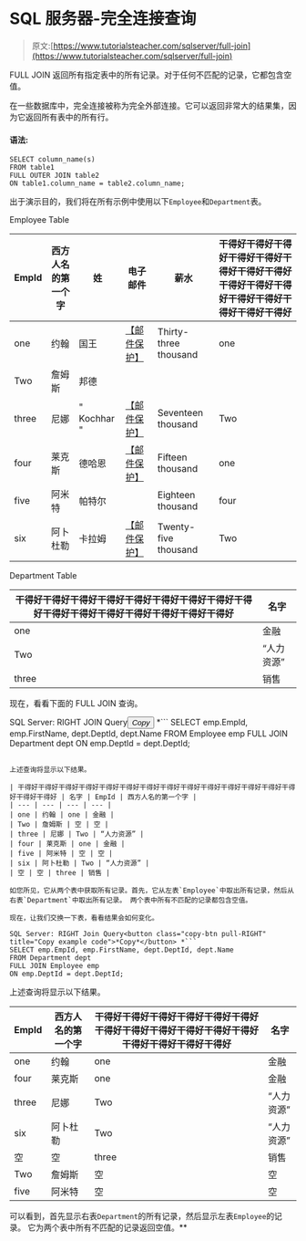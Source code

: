 # SQL 服务器-完全连接查询

> 原文:[https://www.tutorialsteacher.com/sqlserver/full-join](https://www.tutorialsteacher.com/sqlserver/full-join)

FULL JOIN 返回所有指定表中的所有记录。对于任何不匹配的记录，它都包含空值。

在一些数据库中，完全连接被称为完全外部连接。它可以返回非常大的结果集，因为它返回所有表中的所有行。

#### 语法:

```
SELECT column_name(s)
FROM table1
FULL OUTER JOIN table2
ON table1.column_name = table2.column_name; 
```

出于演示目的，我们将在所有示例中使用以下`Employee`和`Department`表。

Employee Table

| EmpId | 西方人名的第一个字 | 姓 | 电子邮件 | 薪水 | 干得好干得好干得好干得好干得好干得好干得好干得好干得好干得好干得好干得好干得好干得好干得好干得好 |
| --- | --- | --- | --- | --- | --- |
| one | 约翰 | 国王 | [【邮件保护】](/cdn-cgi/l/email-protection) | Thirty-three thousand | one |
| Two | 詹姆斯 | 邦德 |  |  |  |
| three | 尼娜 | " Kochhar " | [【邮件保护】](/cdn-cgi/l/email-protection) | Seventeen thousand | Two |
| four | 莱克斯 | 德哈恩 | [【邮件保护】](/cdn-cgi/l/email-protection) | Fifteen thousand | one |
| five | 阿米特 | 帕特尔 |  | Eighteen thousand | four |
| six | 阿卜杜勒 | 卡拉姆 | [【邮件保护】](/cdn-cgi/l/email-protection) | Twenty-five thousand | Two |

Department Table

| 干得好干得好干得好干得好干得好干得好干得好干得好干得好干得好干得好干得好干得好干得好干得好干得好 | 名字 |
| --- | --- |
| one | 金融 |
| Two | “人力资源” |
| three | 销售 |

现在，看看下面的 FULL JOIN 查询。

SQL Server: RIGHT JOIN Query<button class="copy-btn pull-RIGHT" title="Copy example code">*Copy*</button> *```
SELECT emp.EmpId, emp.FirstName, dept.DeptId, dept.Name 
FROM Employee emp
FULL JOIN Department dept
ON emp.DeptId = dept.DeptId; 
```

上述查询将显示以下结果。

| 干得好干得好干得好干得好干得好干得好干得好干得好干得好干得好干得好干得好干得好干得好干得好干得好 | 名字 | EmpId | 西方人名的第一个字 |
| --- | --- | --- | --- |
| one | 约翰 | one | 金融 |
| Two | 詹姆斯 | 空 | 空 |
| three | 尼娜 | Two | “人力资源” |
| four | 莱克斯 | one | 金融 |
| five | 阿米特 | 空 | 空 |
| six | 阿卜杜勒 | Two | “人力资源” |
| 空 | 空 | three | 销售 |

如您所见，它从两个表中获取所有记录。首先，它从左表`Employee`中取出所有记录，然后从右表`Department`中取出所有记录。 两个表中所有不匹配的记录都包含空值。

现在，让我们交换一下表，看看结果会如何变化。

SQL Server: RIGHT Join Query<button class="copy-btn pull-RIGHT" title="Copy example code">*Copy*</button> *```
SELECT emp.EmpId, emp.FirstName, dept.DeptId, dept.Name 
FROM Department dept
FULL JOIN Employee emp
ON emp.DeptId = dept.DeptId; 
```

上述查询将显示以下结果。

| EmpId | 西方人名的第一个字 | 干得好干得好干得好干得好干得好干得好干得好干得好干得好干得好干得好干得好干得好干得好干得好干得好 | 名字 |
| --- | --- | --- | --- |
| one | 约翰 | one | 金融 |
| four | 莱克斯 | one | 金融 |
| three | 尼娜 | Two | “人力资源” |
| six | 阿卜杜勒 | Two | “人力资源” |
| 空 | 空 | three | 销售 |
| Two | 詹姆斯 | 空 | 空 |
| five | 阿米特 | 空 | 空 |

可以看到，首先显示右表`Department`的所有记录，然后显示左表`Employee`的记录。 它为两个表中所有不匹配的记录返回空值。**